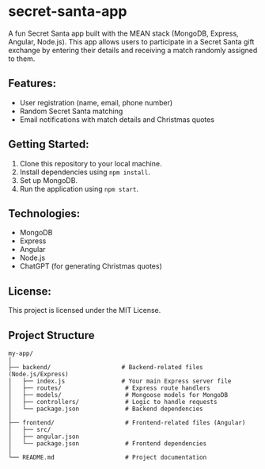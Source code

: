 # secret-santa-app

A fun Secret Santa app built with the MEAN stack (MongoDB, Express, Angular, Node.js). This app allows users to participate in a Secret Santa gift exchange by entering their details and receiving a match randomly assigned to them.

## Features:

- User registration (name, email, phone number)
- Random Secret Santa matching
- Email notifications with match details and Christmas quotes

## Getting Started:

1. Clone this repository to your local machine.
2. Install dependencies using `npm install`.
3. Set up MongoDB.
4. Run the application using `npm start`.

## Technologies:

- MongoDB
- Express
- Angular
- Node.js
- ChatGPT (for generating Christmas quotes)

## License:

This project is licensed under the MIT License.

## Project Structure

```
my-app/
│
├── backend/                    # Backend-related files (Node.js/Express)
│   ├── index.js                # Your main Express server file
│   ├── routes/                  # Express route handlers
│   ├── models/                  # Mongoose models for MongoDB
│   ├── controllers/             # Logic to handle requests
│   └── package.json             # Backend dependencies
│
├── frontend/                    # Frontend-related files (Angular)
│   ├── src/
│   ├── angular.json
│   └── package.json             # Frontend dependencies
│
└── README.md                    # Project documentation
```
